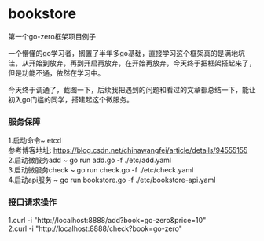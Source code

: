 # bookstore
第一个go-zero框架项目例子

一个懵懂的go学习者，搁置了半年多go基础，直接学习这个框架真的是满地坑洼，从开始到放弃，再到开启再放弃，在开始再放弃，今天终于把框架搭起来了，但是功能不通，依然在学习中。

今天终于调通了，截图一下，后续我把遇到的问题和看过的文章都总结一下，能让初入go门槛的同学，搭建起这个微服务。

### 服务保障
1.启动命令~ etcd  
参考博客地址: https://blog.csdn.net/chinawangfei/article/details/94555155  
2.启动微服务add ~ go run add.go -f ./etc/add.yaml  
3.启动微服务check ~ go run check.go -f ./etc/check.yaml  
4.启动api服务 ~ go run bookstore.go -f ./etc/bookstore-api.yaml  

### 接口请求操作
1.curl -i "http://localhost:8888/add?book=go-zero&price=10"  
2.curl -i "http://localhost:8888/check?book=go-zero"  
